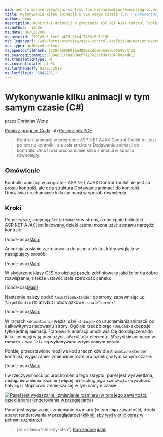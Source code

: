 ```yaml
---
uid: web-forms/overview/ajax-control-toolkit/animation/executing-several-animations-at-the-same-time-cs
title: Wykonywanie kilku animacji w tym samym czasie (C#) | Dokumentacja firmy Microsoft
author: wenz
description: Kontrolki animacji w programie ASP.NET AJAX Control Toolkit nie jest po prostu kontrolki, ale cała struktura Dodawanie animacji do kontrolki. Umożliwia uruchamianie severa...
ms.author: riande
ms.date: 06/02/2008
ms.assetid: 219149e1-3ee9-4b79-8fe4-7433f6b7d15b
msc.legacyurl: /web-forms/overview/ajax-control-toolkit/animation/executing-several-animations-at-the-same-time-cs
msc.type: authoredcontent
ms.openlocfilehash: f228ca600691ea4820ecdb79dea5e70054975f32
ms.sourcegitcommit: 289e051cc8a90e8f7127e239fda73047bde4de12
ms.translationtype: MT
ms.contentlocale: pl-PL
ms.lasthandoff: 03/25/2019
ms.locfileid: "58422951"
---
```

<a name="executing-several-animations-at-the-same-time-c"></a>Wykonywanie kilku animacji w tym samym czasie (C#)
====================
przez [Christian Wenz](https://github.com/wenz)

[Pobierz program Code](http://download.microsoft.com/download/f/9/a/f9a26acd-8df4-4484-8a18-199e4598f411/Animation2.cs.zip) lub [Pobierz plik PDF](http://download.microsoft.com/download/6/7/1/6718d452-ff89-4d3f-a90e-c74ec2d636a3/animation2CS.pdf)

> Kontrolki animacji w programie ASP.NET AJAX Control Toolkit nie jest po prostu kontrolki, ale cała struktura Dodawanie animacji do kontrolki. Umożliwia uruchamianie kilku animacji w sposób równoległy.


## <a name="overview"></a>Omówienie

Kontrolki animacji w programie ASP.NET AJAX Control Toolkit nie jest po prostu kontrolki, ale cała struktura Dodawanie animacji do kontrolki. Umożliwia uruchamianie kilku animacji w sposób równoległy.

## <a name="steps"></a>Kroki

Po pierwsze, obejmują `ScriptManager` w strony, a następnie biblioteki ASP.NET AJAX jest ładowany, dzięki czemu można użyć zestawu narzędzi kontroli:

[!code-aspx[Main](executing-several-animations-at-the-same-time-cs/samples/sample1.aspx)]

Animacja zostanie zastosowana do panelu tekstu, który wygląda w następujący sposób:

[!code-aspx[Main](executing-several-animations-at-the-same-time-cs/samples/sample2.aspx)]

W skojarzone klasy CSS do obsługi panelu zdefiniowany jako kolor tła dobre rozwiązanie, a także ustawić stała szerokość panelu:

[!code-css[Main](executing-several-animations-at-the-same-time-cs/samples/sample3.css)]

Następnie należy dodać `AnimationExtender` do strony, zapewniając `ID`, `TargetControlID` atrybut i obowiązkowe `runat="server"`:

[!code-aspx[Main](executing-several-animations-at-the-same-time-cs/samples/sample4.aspx)]

W ramach `<Animations>` węzła, użyj `<OnLoad>` do uruchamiania animacji, po całkowitym załadowaniu strony. Ogólnie rzecz biorąc `<OnLoad>` akceptuje tylko jednej animacji. Framework animacji umożliwia Cię do dołączenia do kilku animacji w ją przy użyciu `<Parallel>` elementu. Wszystkie animacje w ramach `<Parallel>` są wykonywane w tym samym czasie.

Poniżej przedstawiono możliwe kod znaczników dla `AnimationExtender` kontrolki, wygaszanie i zmienianie rozmiaru panelu, w tym samym czasie:

[!code-aspx[Main](executing-several-animations-at-the-same-time-cs/samples/sample5.aspx)]

I w rzeczywistości: po uruchomieniu tego skryptu, panel jest wyświetlana, następnie zmienia rozmiar (więcej niż tripling jego szerokość i wysokość halving) i stopniowo zmniejsza się w tym samym czasie.


[![Panel jest wygaszanie i zmienianie rozmiaru (w tym jego zawartości, dzięki aparat renderowania w przeglądarce)](executing-several-animations-at-the-same-time-cs/_static/image2.png)](executing-several-animations-at-the-same-time-cs/_static/image1.png)

Panel jest wygaszanie i zmienianie rozmiaru (w tym jego zawartości, dzięki aparat renderowania w przeglądarce) ([kliknij, aby wyświetlić obraz w pełnym rozmiarze](executing-several-animations-at-the-same-time-cs/_static/image3.png))

> [!div class="step-by-step"]
> [Poprzednie](adding-animation-to-a-control-cs.md)
> [dalej](executing-several-animations-after-each-other-cs.md)
